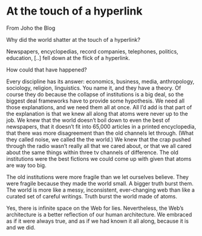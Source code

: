 # At the touch of a hyperlink

From Joho the Blog

Why did the world shatter at the touch of a hyperlink?

Newspapers, encyclopedias, record companies, telephones, politics, education, [..] fell down at the flick of a hyperlink.

How could that have happened?

Every discipline has its answer: economics, business, media, anthropology, sociology, religion, linguistics. You name it, and they have a theory. Of course they do because the collapse of institutions is a big deal, so the biggest deal frameworks have to provide some hypothesis.
We need all those explanations, and we need them all at once. All I’d add is that part of the explanation is that we knew all along that atoms were never up to the job. We knew that the world doesn’t boil down to even the best of newspapers, that it doesn’t fit into 65,000 articles in a printed encyclopedia, that there was more disagreement than the old channels let through. (What they called noise, we called the the world.) We knew that the crap pushed through the radio wasn’t really all that we cared about, or that we all cared about the same things within three tv channels of difference. The old institutions were the best fictions we could come up with given that atoms are way too big.

The old institutions were more fragile than we let ourselves believe. They were fragile because they made the world small. A bigger truth burst them. The world is more like a messy, inconsistent, ever-changing web than like a curated set of careful writings. Truth burst the world made of atoms.

Yes, there is infinite space on the Web for lies. Nevertheless, the Web’s architecture is a better reflection of our human architecture. We embraced as if it were always true, and as if we had known it all along, because it is and we did.














